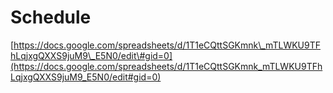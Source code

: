 # Schedule

[https://docs.google.com/spreadsheets/d/1T1eCQttSGKmnk\_mTLWKU9TFhLqjxgQXXS9juM9\_E5N0/edit\#gid=0](https://docs.google.com/spreadsheets/d/1T1eCQttSGKmnk_mTLWKU9TFhLqjxgQXXS9juM9_E5N0/edit#gid=0)



